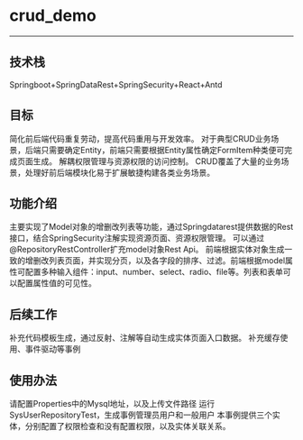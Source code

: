 # crud_demo
---

## 技术栈
Springboot+SpringDataRest+SpringSecurity+React+Antd

## 目标
简化前后端代码重复劳动，提高代码重用与开发效率。
对于典型CRUD业务场景，后端只需要确定Entity，前端只需要根据Entity属性确定FormItem种类便可完成页面生成。
解耦权限管理与资源权限的访问控制。
CRUD覆盖了大量的业务场景，处理好前后端模块化易于扩展敏捷构建各类业务场景。

## 功能介绍
主要实现了Model对象的增删改列表等功能，通过Springdatarest提供数据的Rest接口，结合SpringSecurity注解实现资源页面、资源权限管理。
可以通过@RepositoryRestController扩充model对象Rest Api。
前端根据实体对象生成一致的增删改列表页面，并实现分页，以及各字段的排序、过滤。前端根据model属性可配置多种输入组件：input、number、select、radio、file等。列表和表单可以配置属性值的可见性。

## 后续工作
补充代码模板生成，通过反射、注解等自动生成实体页面入口数据。
补充缓存使用、事件驱动等事例

## 使用办法
请配置Properties中的Mysql地址，以及上传文件路径
运行SysUserRepositoryTest，生成事例管理员用户和一般用户
本事例提供三个实体，分别配置了权限检查和没有配置权限，以及实体关联关系。
